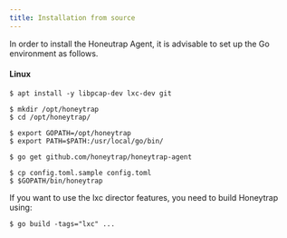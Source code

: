 ```yaml
---
title: Installation from source
---
```


In order to install the Honeutrap Agent, it is advisable to set up the Go environment as follows.

#### Linux

```
$ apt install -y libpcap-dev lxc-dev git

$ mkdir /opt/honeytrap
$ cd /opt/honeytrap/

$ export GOPATH=/opt/honeytrap
$ export PATH=$PATH:/usr/local/go/bin/

$ go get github.com/honeytrap/honeytrap-agent

$ cp config.toml.sample config.toml
$ $GOPATH/bin/honeytrap
```

If you want to use the lxc director features, you need to build Honeytrap using:

```
$ go build -tags="lxc" ...
```

